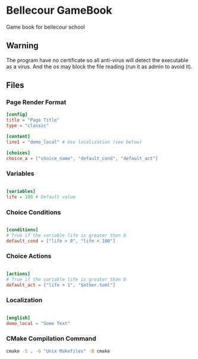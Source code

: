 # Bellecour GameBook

Game book for bellecour school

## Warning
The program have no certificate so all anti-virus will detect the executable as a virus.
And the os may block the file reading (run it as admin to avoid it).

## Files

### Page Render Format

```toml
[config]
title = "Page Title"
type = "classic"

[content]
line1 = "demo_local" # Use localization (see below)

[choices]
choice_a = ["choice_name", "default_cond", "default_act"]

```

### Variables

```toml

[variables]
life = 100 # Default value

```

### Choice Conditions

```toml

[conditions]
# True if the variable life is greater than 0
default_cond = ["life > 0", "life < 100"]

```

### Choice Actions

```toml

[actions]
# True if the variable life is greater than 0
default_act = ["life + 1", "$other.toml"]

```

### Localization

```toml

[english]
demo_local = "Some Text"

```

### CMake Compilation Command

```bat
cmake -S . -G "Unix Makefiles" -B cmake
```

